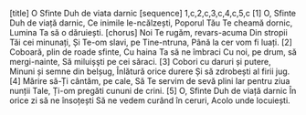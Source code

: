 [title] O Sfinte Duh de viata darnic
[sequence] 1,c,2,c,3,c,4,c,5,c
[1]
O, Sfinte Duh de viață darnic,
Ce inimile le-ncălzești,
Poporul Tău Te cheamă dornic,
Lumina Ta să o dăruiești.
[chorus]
Noi Te rugăm, revars-acuma
Din stropii Tăi cei minunați,
Și Te-om slavi, pe Tine-ntruna,
Până la cer vom fi luați.
[2]
Coboară, plin de roade sfinte,
Cu haina Ta să ne îmbraci
Cu noi, pe drum, să mergi-nainte,
Să miluișşti pe cei săraci.
[3]
Cobori cu daruri și putere,
Minuni și semne din belșug,
Înlătură orice durere
Și să zdrobești al firii jug.
[4]
Mărire să-Ți cântăm, pe cale,
Să Te servim de sevă plini
Iar pentru ziua nunții Tale,
Ți-om pregăti cununi de crini.
[5]
O, Sfinte Duh de viață darnic
În orice zi să ne însoțești
Să ne vedem curând în ceruri,
Acolo unde locuiești.

